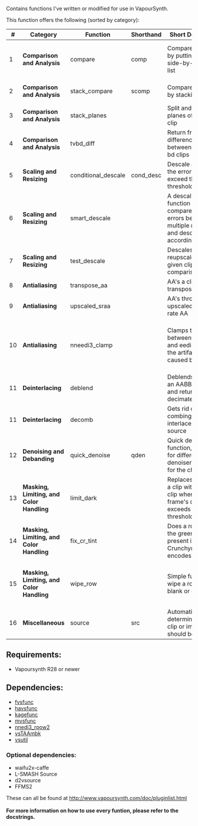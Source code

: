 Contains functions I've written or modified for use in VapourSynth.

This function offers the following (sorted by category):</br>

| # | Category | Function | Shorthand | Short Description | Parameters |
|---|----------|----------|-----------|-------------|------------|
| 1 | **Comparison and Analysis** | compare  | comp | Compare two clips by putting them side-by-side in a list | clip_a, clip_b, frames, rand_frames, rand_total, disable_resample |
| 2 | **Comparison and Analysis** | stack_compare | scomp | Compare two clips by stacking | clips, width, height, stack_vertical, make_diff |
| 3 | **Comparison and Analysis** | stack_planes| | Split and stack the planes of a given clip | clip, stack_vertical |
| 4 | **Comparison and Analysis** | tvbd_diff | | Return frames with differences between the tv and bd clips | tv, bd, threshold |
| 5 | **Scaling and Resizing** | conditional_descale | cond_desc | Descale a frame if the error doesn't exceed the given threshold | clip, height, b, c, threshold, w2x
| 6 | **Scaling and Resizing** | smart_descale | | A descaling function that compares relative errors between multiple resolutions and descales accordingly | clip, res, b, c, thresh1, thresh2, show_mask, show_dmask, single_rate_upscale, rfactor |
| 7 | **Scaling and Resizing** | test_descale | | Descales and reupscales the given clip for comparison | clip, height, kernel, b, c, taps, show_error |
| 8 | **Antialiasing** | transpose_aa | | AA's a clip by transposing it | clip, eedi3 |
| 9 | **Antialiasing** | upscaled_sraa | | AA's through a upscaled single-rate AA | clip, rfactor, rep, h |
| 10 | **Antialiasing** | nneedi3_clamp | | Clamps the change between nnedi3 and eedi3, fixing the artifacting caused by eedi3 | clip, mask, strong_mask, show_mask, opencl, strength, alpha, beta, gamma, nrad, mdis, nsize, nns, qual |
| 11 | **Deinterlacing** | deblend | | Deblends a clip in an AABBA pattern and returns a decimated clip | clip, rep |
| 11 | **Deinterlacing** | decomb | | Gets rid of the combing on an interlaced/telecined source | clip, TFF, decimate |
| 12 | **Denoising and Debanding** | quick_denoise | qden | Quick denoising function, allowing for different denoisers to be set for the chroma | clip, sigma, cmode, ref, **kwargs |
| 13 | **Masking, Limiting, and Color Handling** | limit_dark | | Replaces frames in a clip with a filtered clip when the frame's darkness exceeds the threshold | clip, filtered, threshold, threshold_range |
| 14 | **Masking, Limiting, and Color Handling** | fix_cr_tint | | Does a rough fix to the green tint present in Crunchyroll encodes | clip, value |
| 15 | **Masking, Limiting, and Color Handling** | wipe_row | | Simple function to wipe a row with a blank or given clip. | clip, secondary, width, height, offset_x, offset_y, width2, height2, offset_x2, offset_y2, show_mask |
| 16 | **Miscellaneous** | source | src | Automatically determines how a clip or image should be imported | scr, force_lsmas, ref, fpsnum, fpsden


## Requirements:

- Vapoursynth R28 or newer

## Dependencies:

- [fvsfunc](https://github.com/Irrational-Encoding-Wizardry/fvsfunc)
- [havsfunc](https://github.com/HomeOfVapourSynthEvolution/havsfunc)
- [kagefunc](https://github.com/Irrational-Encoding-Wizardry/kagefunc)
- [mvsfunc](https://github.com/HomeOfVapourSynthEvolution/mvsfunc)
- [nnedi3_rpow2](https://github.com/darealshinji/vapoursynth-plugins/blob/master/scripts/nnedi3_rpow2.py)
- [vsTAAmbk](https://github.com/HomeOfVapourSynthEvolution/vsTAAmbk)
- [vsutil](https://github.com/Irrational-Encoding-Wizardry/vsutil)

### Optional dependencies:
- waifu2x-caffe
- L-SMASH Source
- d2vsource
- FFMS2

These can all be found at <http://www.vapoursynth.com/doc/pluginlist.html>
<br>
<br>
**For more information on how to use every funtion, please refer to the docstrings.**
